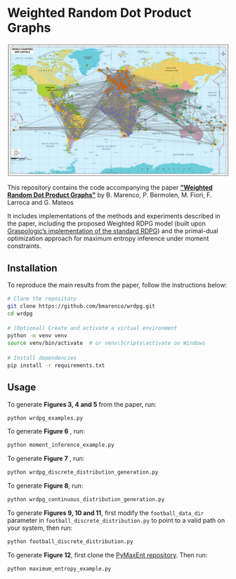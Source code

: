 # Weighted Random Dot Product Graphs

![Embeddings for the footbal matches dataset](figures/football_communities.png)

This repository contains the code accompanying the paper [**"Weighted Random Dot Product Graphs"**](https://arxiv.org/abs/2505.03649) by B. Marenco, P. Bermolen, M. Fiori, F. Larroca and G. Mateos

It includes implementations of the methods and experiments described in the paper, including the proposed Weighted RDPG model (built upon [Graspologic’s implementation of the standard RDPG](https://github.com/graspologic-org/graspologic/blob/main/graspologic/models/rdpg.py)) and the primal-dual optimization approach for maximum entropy inference under moment constraints.

## Installation

To reproduce the main results from the paper, follow the instructions below:

```bash
# Clone the repository
git clone https://github.com/bmarenco/wrdpg.git
cd wrdpg

# (Optional) Create and activate a virtual environment
python -m venv venv
source venv/bin/activate  # or venv\Scripts\activate on Windows

# Install dependencies
pip install -r requirements.txt

```

## Usage

To generate **Figures 3, 4 and 5** from the paper, run:

```bash
python wrdpg_examples.py
```

To generate **Figure 6** , run:

```bash
python moment_inference_example.py
```

To generate **Figure 7** , run:

```bash
python wrdpg_discrete_distribution_generation.py
```

To generate **Figure 8**, run:
```bash
python wrdpg_continuous_distribution_generation.py
```

To generate **Figures 9, 10 and 11**, first modify the `football_data_dir` parameter in `football_discrete_distribution.py` to point to a valid path on your system, then run:

```bash
python football_discrete_distribution.py
```

To generate **Figure 12**, first clone the [PyMaxEnt repository](https://github.com/saadgroup/PyMaxEnt). Then run:

```bash
python maximum_entropy_example.py
```

